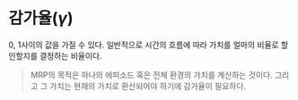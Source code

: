 # 감가율($\gamma$)
0, 1사이의 값을 가질 수 있다.
일반적으로 시간의 흐름에 따라 가치를 얼마의 비율로 할인할지를 결정하는 비율이다.
> MRP의 목적은 하나의 에피소드 혹은 전체 환경의 가치를 계산하는 것이다.
> 그리고 그 가치는 현재의 가치로 환산되어야 하기에 감가율이 필요하다.